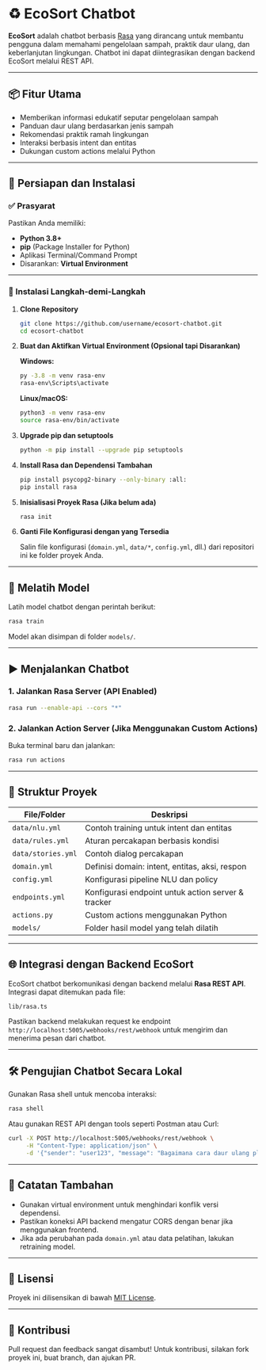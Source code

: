 # ♻️ EcoSort Chatbot

**EcoSort** adalah chatbot berbasis [Rasa](https://rasa.com/) yang dirancang untuk membantu pengguna dalam memahami pengelolaan sampah, praktik daur ulang, dan keberlanjutan lingkungan. Chatbot ini dapat diintegrasikan dengan backend EcoSort melalui REST API.

---

## 📦 Fitur Utama

- Memberikan informasi edukatif seputar pengelolaan sampah
- Panduan daur ulang berdasarkan jenis sampah
- Rekomendasi praktik ramah lingkungan
- Interaksi berbasis intent dan entitas
- Dukungan custom actions melalui Python

---

## 🚀 Persiapan dan Instalasi

### ✅ Prasyarat

Pastikan Anda memiliki:

- **Python 3.8+**
- **pip** (Package Installer for Python)
- Aplikasi Terminal/Command Prompt
- Disarankan: **Virtual Environment**

---

### 🧪 Instalasi Langkah-demi-Langkah

1. **Clone Repository**

   ```bash
   git clone https://github.com/username/ecosort-chatbot.git
   cd ecosort-chatbot
   ```

2. **Buat dan Aktifkan Virtual Environment (Opsional tapi Disarankan)**

   **Windows:**

   ```bash
   py -3.8 -m venv rasa-env
   rasa-env\Scripts\activate
   ```

   **Linux/macOS:**

   ```bash
   python3 -m venv rasa-env
   source rasa-env/bin/activate
   ```

3. **Upgrade pip dan setuptools**

   ```bash
   python -m pip install --upgrade pip setuptools
   ```

4. **Install Rasa dan Dependensi Tambahan**

   ```bash
   pip install psycopg2-binary --only-binary :all:
   pip install rasa
   ```

5. **Inisialisasi Proyek Rasa (Jika belum ada)**

   ```bash
   rasa init
   ```

6. **Ganti File Konfigurasi dengan yang Tersedia**

   Salin file konfigurasi (`domain.yml`, `data/*`, `config.yml`, dll.) dari repositori ini ke folder proyek Anda.

---

## 🧠 Melatih Model

Latih model chatbot dengan perintah berikut:

```bash
rasa train
```

Model akan disimpan di folder `models/`.

---

## ▶️ Menjalankan Chatbot

### 1. Jalankan Rasa Server (API Enabled)

```bash
rasa run --enable-api --cors "*"
```

### 2. Jalankan Action Server (Jika Menggunakan Custom Actions)

Buka terminal baru dan jalankan:

```bash
rasa run actions
```

---

## 📁 Struktur Proyek

| File/Folder        | Deskripsi                                          |
| ------------------ | -------------------------------------------------- |
| `data/nlu.yml`     | Contoh training untuk intent dan entitas           |
| `data/rules.yml`   | Aturan percakapan berbasis kondisi                 |
| `data/stories.yml` | Contoh dialog percakapan                           |
| `domain.yml`       | Definisi domain: intent, entitas, aksi, respon     |
| `config.yml`       | Konfigurasi pipeline NLU dan policy                |
| `endpoints.yml`    | Konfigurasi endpoint untuk action server & tracker |
| `actions.py`       | Custom actions menggunakan Python                  |
| `models/`          | Folder hasil model yang telah dilatih              |

---

## 🌐 Integrasi dengan Backend EcoSort

EcoSort chatbot berkomunikasi dengan backend melalui **Rasa REST API**. Integrasi dapat ditemukan pada file:

```text
lib/rasa.ts
```

Pastikan backend melakukan request ke endpoint `http://localhost:5005/webhooks/rest/webhook` untuk mengirim dan menerima pesan dari chatbot.

---

## 🛠️ Pengujian Chatbot Secara Lokal

Gunakan Rasa shell untuk mencoba interaksi:

```bash
rasa shell
```

Atau gunakan REST API dengan tools seperti Postman atau Curl:

```bash
curl -X POST http://localhost:5005/webhooks/rest/webhook \
     -H "Content-Type: application/json" \
     -d '{"sender": "user123", "message": "Bagaimana cara daur ulang plastik?"}'
```

---

## 📌 Catatan Tambahan

- Gunakan virtual environment untuk menghindari konflik versi dependensi.
- Pastikan koneksi API backend mengatur CORS dengan benar jika menggunakan frontend.
- Jika ada perubahan pada `domain.yml` atau data pelatihan, lakukan retraining model.

---

## 📃 Lisensi

Proyek ini dilisensikan di bawah [MIT License](LICENSE).

---

## 🤝 Kontribusi

Pull request dan feedback sangat disambut! Untuk kontribusi, silakan fork proyek ini, buat branch, dan ajukan PR.
